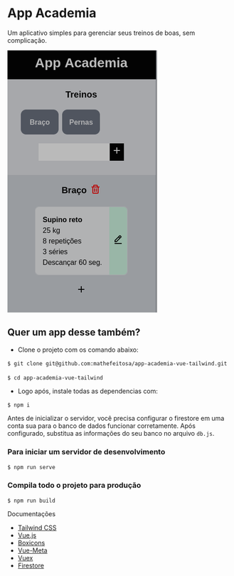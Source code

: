 # App Academia
Um aplicativo simples para gerenciar seus treinos de boas, sem complicação.

<p>
    <img src="./src/assets/img/app-image.png">
</p>

## Quer um app desse também?

- Clone o projeto com os comando abaixo:
```
$ git clone git@github.com:mathefeitosa/app-academia-vue-tailwind.git

$ cd app-academia-vue-tailwind
```
- Logo após, instale todas as dependencias com:
```
$ npm i
```
Antes de inicializar o servidor, você precisa configurar o firestore em uma conta sua para o banco de dados funcionar corretamente.
Após configurado, substitua as informações do seu banco no arquivo `db.js`.
### Para iniciar um servidor de desenvolvimento
```
$ npm run serve
```

### Compila todo o projeto para produção
```
$ npm run build
```

Documentações

- [Tailwind CSS](https://tailwindcss.com/)
- [Vue.js](https://br.vuejs.org/)
- [Boxicons](https://boxicons.com/)
- [Vue-Meta](https://www.npmjs.com/package/vue-meta)
- [Vuex](https://vuex.vuejs.org/ptbr/)
- [Firestore](https://firebase.google.com/docs/)
